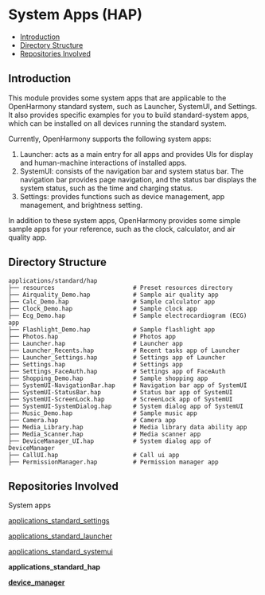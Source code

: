 # System Apps \(HAP\)<a name="EN-US_TOPIC_0000001162045697"></a>

-   [Introduction](#section110mcpsimp)
-   [Directory Structure](#section11948105210591)
-   [Repositories Involved](#section120mcpsimp)

## Introduction<a name="section110mcpsimp"></a>

This module provides some system apps that are applicable to the OpenHarmony standard system, such as Launcher, SystemUI, and Settings. It also provides specific examples for you to build standard-system apps, which can be installed on all devices running the standard system.

Currently, OpenHarmony supports the following system apps:

1.  Launcher: acts as a main entry for all apps and provides UIs for display and human-machine interactions of installed apps.
2.  SystemUI: consists of the navigation bar and system status bar. The navigation bar provides page navigation, and the status bar displays the system status, such as the time and charging status.
3.  Settings: provides functions such as device management, app management, and brightness setting.

In addition to these system apps, OpenHarmony provides some simple sample apps for your reference, such as the clock, calculator, and air quality app.

## Directory Structure<a name="section11948105210591"></a>

```
applications/standard/hap
├── resources                      # Preset resources directory
├── Airquality_Demo.hap            # Sample air quality app
├── Calc_Demo.hap                  # Sample calculator app
├── Clock_Demo.hap                 # Sample clock app
├── Ecg_Demo.hap                   # Sample electrocardiogram (ECG) app
├── Flashlight_Demo.hap            # Sample flashlight app
├── Photos.hap                     # Photos app
├── Launcher.hap                   # Launcher app
├── Launcher_Recents.hap           # Recent tasks app of Launcher
├── Launcher_Settings.hap          # Settings app of Launcher
├── Settings.hap                   # Settings app
├── Settings_FaceAuth.hap          # Settings app of FaceAuth
├── Shopping_Demo.hap              # Sample shopping app
├── SystemUI-NavigationBar.hap     # Navigation bar app of SystemUI
├── SystemUI-StatusBar.hap         # Status bar app of SystemUI
├── SystemUI-ScreenLock.hap        # ScreenLock app of SystemUI
├── SystemUI-SystemDialog.hap      # System dialog app of SystemUI
├── Music_Demo.hap                 # Sample music app
├── Camera.hap                     # Camera app
├── Media_Library.hap              # Media library data ability app
├── Media_Scanner.hap              # Media scanner app
├── DeviceManager_UI.hap           # System dialog app of DeviceManager
├── CallUI.hap                     # Call ui app
├── PermissionManager.hap          # Permission manager app
```

## Repositories Involved<a name="section120mcpsimp"></a>

System apps

[applications\_standard\_settings](https://gitee.com/openharmony/applications_settings)

[applications\_standard\_launcher](https://gitee.com/openharmony/applications_launcher)

[applications\_standard\_systemui](https://gitee.com/openharmony/applications_systemui)

**applications\_standard\_hap**

**[device_manager](https://gitee.com/openharmony/device_manager)**
